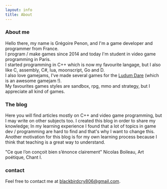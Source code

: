 ```yaml
---
layout: info
title: About
---
```


### About me

Hello there, my name is Grégoire Penon, and I'm a game developer and programmer from France.  
I program / make games since 2014 and today I'm student in video game programming in Paris.  
I started programming in C++ which is now my favourite langage, but I also like C, assembly, C#, lua, moonscript, Go and D.  
I also love gamejams, I've made several games for the [Ludum Dare](https://ldjam.com/) (which is an awesome gamejam !).  
My favourites games styles are sandbox, rpg, mmo and strategy, but I appreciate all kind of games.

### The blog 

Here you will find articles mostly on C++ and video game programming, but I may write on other subjects too.
I created this blog in order to share my knowledge; In my learning experience I found that a lot of topics in game dev / programming are hard to find and that's why I want to change this. Another motivation for this blog is for my own learning process because I think that teaching is a great way to understand.

"Ce que l’on conçoit bien s’énonce clairement" Nicolas Boileau, Art poétique, Chant I.

### contact

Feel free to contact me at blackbirdcry806@gmail.com.

<!-- TODO
For jobs offers and professinal stuff you can check out my [CV]() and my [portfolio]({{site.portfolio_link}}). -->


